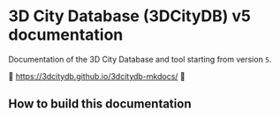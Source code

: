 # 3D City Database (3DCityDB) v5 documentation

Documentation of the 3D City Database and tool starting from version `5`.

:rocket: https://3dcitydb.github.io/3dcitydb-mkdocs/ :rocket:

## How to build this documentation
